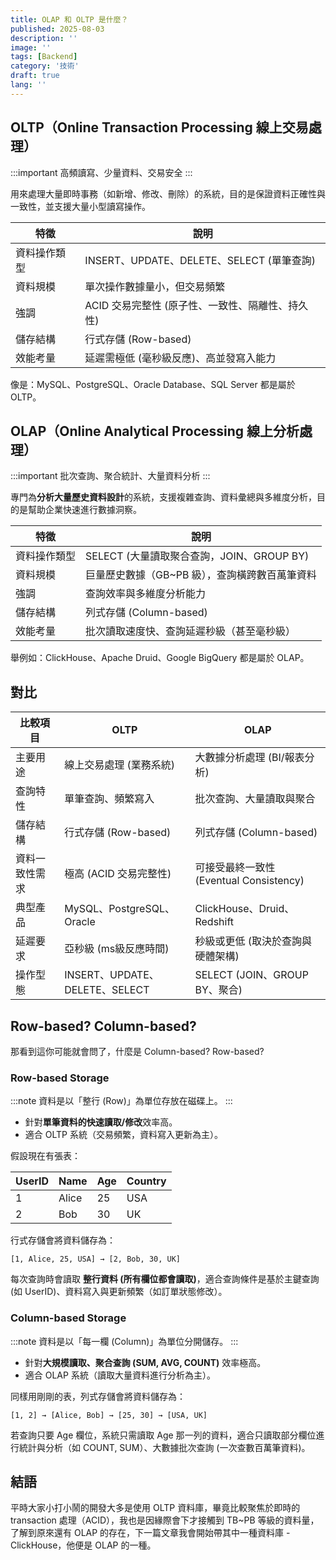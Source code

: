 ```yaml
---
title: OLAP 和 OLTP 是什麼？
published: 2025-08-03
description: ''
image: ''
tags: [Backend]
category: '技術'
draft: true 
lang: ''
---
```


## OLTP（Online Transaction Processing 線上交易處理）

:::important
高頻讀寫、少量資料、交易安全
:::

用來處理大量即時事務（如新增、修改、刪除）的系統，目的是保證資料正確性與一致性，並支援大量小型讀寫操作。

| 特徵     | 說明                                 |
| ------ | ---------------------------------- |
| 資料操作類型 | INSERT、UPDATE、DELETE、SELECT (單筆查詢) |
| 資料規模   | 單次操作數據量小，但交易頻繁                     |
| 強調     | ACID 交易完整性 (原子性、一致性、隔離性、持久性)       |
| 儲存結構   | 行式存儲 (Row-based)                   |
| 效能考量   | 延遲需極低 (毫秒級反應)、高並發寫入能力              |

像是：MySQL、PostgreSQL、Oracle Database、SQL Server 都是屬於 OLTP。

## OLAP（Online Analytical Processing 線上分析處理）

:::important
批次查詢、聚合統計、大量資料分析
:::

專門為**分析大量歷史資料設計**的系統，支援複雜查詢、資料彙總與多維度分析，目的是幫助企業快速進行數據洞察。

| 特徵     | 說明                              |
| ------ | ------------------------------- |
| 資料操作類型 | SELECT (大量讀取聚合查詢，JOIN、GROUP BY) |
| 資料規模   | 巨量歷史數據（GB\~PB 級），查詢橫跨數百萬筆資料     |
| 強調     | 查詢效率與多維度分析能力                    |
| 儲存結構   | 列式存儲 (Column-based)             |
| 效能考量   | 批次讀取速度快、查詢延遲秒級（甚至毫秒級）           |

舉例如：ClickHouse、Apache Druid、Google BigQuery 都是屬於 OLAP。

## 對比

| 比較項目    | OLTP                        | OLAP                            |
| ------- | --------------------------- | ------------------------------- |
| 主要用途    | 線上交易處理 (業務系統)               | 大數據分析處理 (BI/報表分析)               |
| 查詢特性    | 單筆查詢、頻繁寫入                   | 批次查詢、大量讀取與聚合                    |
| 儲存結構    | 行式存儲 (Row-based)            | 列式存儲 (Column-based)             |
| 資料一致性需求 | 極高 (ACID 交易完整性)             | 可接受最終一致性 (Eventual Consistency) |
| 典型產品    | MySQL、PostgreSQL、Oracle     | ClickHouse、Druid、Redshift       |
| 延遲要求    | 亞秒級 (ms級反應時間)               | 秒級或更低 (取決於查詢與硬體架構)              |
| 操作型態    | INSERT、UPDATE、DELETE、SELECT | SELECT (JOIN、GROUP BY、聚合)       |

## Row-based? Column-based? 

那看到這你可能就會問了，什麼是 Column-based? Row-based?

### Row-based Storage

:::note
資料是以「整行 (Row)」為單位存放在磁碟上。
:::

* 針對**單筆資料的快速讀取/修改**效率高。
* 適合 OLTP 系統（交易頻繁，資料寫入更新為主）。

假設現在有張表：

| UserID | Name  | Age | Country |
| ------ | ----- | --- | ------- |
| 1      | Alice | 25  | USA     |
| 2      | Bob   | 30  | UK      |

行式存儲會將資料儲存為：

```
[1, Alice, 25, USA] → [2, Bob, 30, UK]
```

每次查詢時會讀取 **整行資料 (所有欄位都會讀取)**，適合查詢條件是基於主鍵查詢 (如 UserID)、資料寫入與更新頻繁（如訂單狀態修改）。

### Column-based Storage

:::note
資料是以「每一欄 (Column)」為單位分開儲存。
:::

* 針對**大規模讀取、聚合查詢 (SUM, AVG, COUNT)** 效率極高。
* 適合 OLAP 系統（讀取大量資料進行分析為主）。

同樣用剛剛的表，列式存儲會將資料儲存為：

```
[1, 2] → [Alice, Bob] → [25, 30] → [USA, UK]
```

若查詢只要 Age 欄位，系統只需讀取 Age 那一列的資料，適合只讀取部分欄位進行統計與分析（如 COUNT, SUM）、大數據批次查詢 (一次查數百萬筆資料)。


## 結語

平時大家小打小鬧的開發大多是使用 OLTP 資料庫，畢竟比較聚焦於即時的 transaction 處理（ACID），我也是因緣際會下才接觸到 TB~PB 等級的資料量，了解到原來還有 OLAP 的存在，下一篇文章我會開始帶其中一種資料庫 - ClickHouse，他便是 OLAP 的一種。